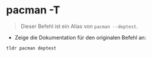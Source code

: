 # pacman -T

> Dieser Befehl ist ein Alias von `pacman --deptest`.

- Zeige die Dokumentation für den originalen Befehl an:

`tldr pacman deptest`
